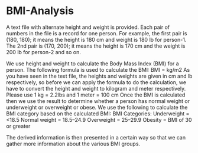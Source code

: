 # BMI-Analysis
A text file with alternate height and weight is provided. Each pair of numbers in the file is a record for one person. For example, the first pair is
(180, 180); it means the height is 180 cm and weight is 180 lb for person-1. The 2nd pair is (170, 200);
it means the height is 170 cm and the weight is 200 lb for person-2 and so on.

We use height and weight to calculate the Body Mass Index (BMI) for a person. The following formula
is used to calculate the BMI:
BMI = kg/m2
As you have seen in the text file, the heights and weights are given in cm and lb respectively, so before
we can apply the formula to do the calculation, we have to convert the height and weight to kilogram
and meter respectively. Please use 1 kg = 2.2lbs and 1 meter = 100 cm
Once the BMI is calculated then we use the result to determine whether a person has normal weight
or underweight or overweight or obese. We use the following to calculate the BMI category based on
the calculated BMI:
BMI Categories:
Underweight = <18.5
Normal weight = 18.5–24.9
Overweight = 25–29.9
Obesity = BMI of 30 or greater

The derived information is then presented in a certain way so that we can gather more information about the various BMI groups.



